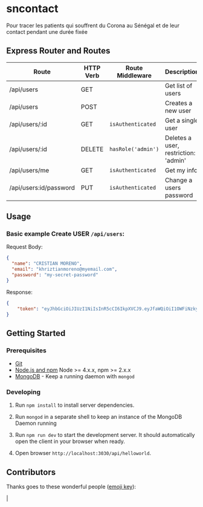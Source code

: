 # sncontact
Pour tracer les patients qui souffrent du Corona au Sénégal et de leur contact pendant une durée fixée


## Express Router and Routes

| Route           | HTTP Verb | Route Middleware   | Description                          |
| --------------- | --------- | ------------------ | ------------------------------------ |
| /api/users      | GET       |                    | Get list of users                    |
| /api/users      | POST      |                    | Creates a new user                   |
| /api/users/:id  | GET       | `isAuthenticated`  | Get a single user                    |
| /api/users/:id  | DELETE    | `hasRole('admin')` | Deletes a user, restriction: 'admin' |
| /api/users/me   | GET       | `isAuthenticated`  | Get my info                          |
| /api/users:id/password | PUT| `isAuthenticated`  | Change a users password              |

## Usage

### Basic example **Create USER** `/api/users`:

Request Body:
```json
{
  "name": "CRISTIAN MORENO",
  "email": "khriztianmoreno@myemail.com",
  "password": "my-secret-password"
}
```

Response:
```json
{
    "token": "eyJhbGciOiJIUzI1NiIsInR5cCI6IkpXVCJ9.eyJfaWQiOiI1OWFiNzkyMWQ1Yzk3NjJlZGQzZmUwZDgiLCJpYXQiOjE1MDQ0MDk4ODksImV4cCI6MTUwNDQyNzg4OX0.2gZPXZ-dQc3kQ1fcIDryHm4gIqWLvcw6guAOnP0ueGU"
}
```

## Getting Started

### Prerequisites

- [Git](https://git-scm.com/)
- [Node.js and npm](nodejs.org) Node >= 4.x.x, npm >= 2.x.x
- [MongoDB](https://www.mongodb.org/) - Keep a running daemon with `mongod`

### Developing

1. Run `npm install` to install server dependencies.

2. Run `mongod` in a separate shell to keep an instance of the MongoDB Daemon running

3. Run `npm run dev` to start the development server. It should automatically open the client in your browser when ready.

4. Open browser `http://localhost:3030/api/helloworld`.


## Contributors

Thanks goes to these wonderful people ([emoji key](https://github.com/kentcdodds/all-contributors#emoji-key)):

<!-- ALL-CONTRIBUTORS-LIST:START - Do not remove or modify this section -->
| 
<!-- ALL-CONTRIBUTORS-LIST:END -->
